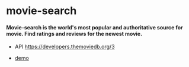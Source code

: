 # movie-search

#### Movie-search is the world's most popular and authoritative source for movie. Find ratings and reviews for the newest movie.

* API https://developers.themoviedb.org/3

* [demo](https://blinkoliver.github.io/movies)
